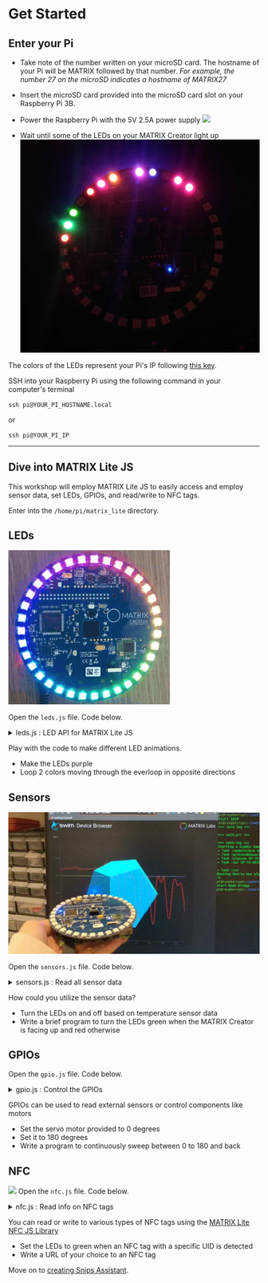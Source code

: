 # Get Started

## Enter your Pi
- Take note of the number written on your microSD card. The hostname of your Pi will be MATRIX followed by that number. *For example, the number 27 on the microSD indicates a hostname of MATRIX27*

- Insert the microSD card provided into the microSD card slot on your Raspberry Pi 3B.

- Power the Raspberry Pi with the 5V 2.5A power supply
![](images/creator_setup.gif)

- Wait until some of the LEDs on your MATRIX Creator light up
![](images/creator_ip.png)

The colors of the LEDs represent your Pi's IP following [this key](https://gist.github.com/samreenislam/225ea47cc30d202758b5a2195285fead).

SSH into your Raspberry Pi using the following command in your computer's terminal
```
ssh pi@YOUR_PI_HOSTNAME.local
```
or
```
ssh pi@YOUR_PI_IP
```

***
## Dive into MATRIX Lite JS
This workshop will employ MATRIX Lite JS to easily access and employ sensor data, set LEDs, GPIOs, and read/write to NFC tags.

Enter into the `/home/pi/matrix_lite` directory.

## LEDs

![](images/everloop_rainbow.gif)

Open the `leds.js` file. Code below.
<details close>
<summary>
leds.js : LED API for MATRIX Lite JS
</summary>

```js
var matrix = require("@matrix-io/matrix-lite");

// Get LED count
console.log("This device has " + matrix.led.length + ' LEDs');

// A single string or object sets all LEDs
// Below are different ways of expressing a color (number values are from 0-255)
matrix.led.set('blue');
matrix.led.set('rgb(0,0,255)');
matrix.led.set('#0000ff');
matrix.led.set({r:0, g:0, b:255, w:0}); // objects can set white

// LEDs off
matrix.led.set('black');
matrix.led.set([]);
matrix.led.set();
matrix.led.set({});

// Arrays set individual LEDs
matrix.led.set(['red', 'gold', 'purple', {}, 'black', '#6F41C1', 'blue', {g:255}]);

// Arrays can simulate motion
everloop = new Array(matrix.led.length).fill({});
everloop[0] = {b:100};

setInterval(function(){
  var lastColor = everloop.shift();
  everloop.push(lastColor);
  matrix.led.set(everloop);
},50);
```
</details>

Play with the code to make different LED animations.
- Make the LEDs purple
- Loop 2 colors moving through the everloop in opposite directions

## Sensors

![](/images/swim_working_2.gif)

Open the `sensors.js` file. Code below.
<details close>
<summary>
sensors.js : Read all sensor data
</summary>

```js
var matrix = require('@matrix-io/matrix-lite');

// Sensors will update with each .read() call
var imu, uv, humidity, pressure;
setInterval(function(){
  imu = matrix.imu.read();
  uv = matrix.uv.read();
  humidity = matrix.humidity.read();
  pressure = matrix.pressure.read();
  
  console.log(imu, uv, humidity, pressure);
},50);
```
</details>

How could you utilize the sensor data?
- Turn the LEDs on and off based on temperature sensor data
- Write a brief program to turn the LEDs green when the MATRIX Creator is facing up and red otherwise

## GPIOs

Open the `gpio.js` file. Code below.
<details close>
<summary>
gpio.js : Control the GPIOs
</summary>

```js
var matrix = require('@matrix-io/matrix-lite');

// Read GPIO pin 0 (digital)
matrix.gpio.setFunction(0, 'DIGITAL');
matrix.gpio.setMode(0, 'input');
console.log(matrix.gpio.getDigital(0));

// Set GPIO pin 1 (digital)
matrix.gpio.setFunction(1, 'DIGITAL');
matrix.gpio.setMode(1, 'output');
matrix.gpio.setDigital(1, 'ON')

// Set GPIO pin 2 (PWM)
matrix.gpio.setFunction(2, 'PWM');
matrix.gpio.setMode(2, 'output');
matrix.gpio.setPWM({
  pin: 2,
  percentage: 25,
  frequency: 50 // min 36
});

// Set Servo Angle pin 3
matrix.gpio.setFunction(3, 'PWM');
matrix.gpio.setMode(3, 'output');
matrix.gpio.setServoAngle({
  pin: 3,
  angle: 90,
  // minimum pulse width for a PWM wave (in milliseconds)
  min_pulse_ms: 0.8
});
```
</details>

GPIOs can be used to read external sensors or control components like motors
- Set the servo motor provided to 0 degrees
- Set it to 180 degrees
- Write a program to continuously sweep between 0 to 180 and back

## NFC

![](images/nfc_smaller.gif)
Open the `nfc.js` file. Code below.
<details close>
<summary>
nfc.js : Read info on NFC tags
</summary>

```js
const nfc = require("@matrix-io/matrix-lite-nfc");

nfc.read.start({rate:100, info:true}, (code, tag)=>{
    if (code === 256){
        console.log("Tag Was Scanned");
        console.log(tag);
    }

    else if (code === 1024)
        console.log("Nothing Was Scanned");
});
```
</details>

You can read or write to various types of NFC tags using the [MATRIX Lite NFC JS Library](https://matrix-io.github.io/matrix-documentation/matrix-lite/js-reference/nfc/)
- Set the LEDs to green when an NFC tag with a specific UID is detected
- Write a URL of your choice to an NFC tag

Move on to [creating Snips Assistant](snips_assistant.md).
